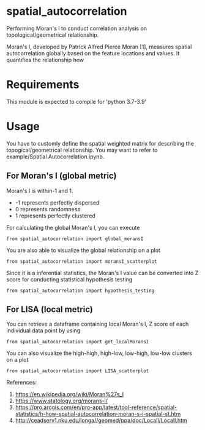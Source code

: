# spatial_autocorrelation
Performing Moran's I to conduct correlation analysis on topological/geometrical relationship.

Moran's I, developed by Patrick Alfred Pierce Moran [1], measures spatial autocorrelation globally based on the feature locations and values. It quantifies the relationship how 

# Requirements
This module is expected to compile for 'python 3.7-3.9'

# Usage
You have to customly define the spatial weighted matrix for describing the topogical/geometrical relationship.
You may want to refer to example/Spatial Autocorrelation.ipynb.

## For Moran's I (global metric)
Moran's I is within-1 and 1.
- -1 represents perfectly dispersed
- 0 represents randomness
- 1 represents perfectly clustered

For calculating the global Moran's I, you can execute

    from spatial_autocorrelation import global_moransI
    
You are also able to visualize the global relationship on a plot

    from spatial_autocorrelation import moransI_scatterplot
    
Since it is a inferential statistics, the Moran's I value can be converted into Z score for conducting statistical hypothesis testing

    from spatial_autocorrelation import hypothesis_testing

## For LISA (local metric)
You can retrieve a dataframe containing local Moran's I, Z score of each individual data point by using

    from spatial_autocorrelation import get_localMoransI
    
You can also visualize the high-high, high-low, low-high, low-low clusters on a plot

    from spatial_autocorrelation import LISA_scatterplot
    
References:
1) https://en.wikipedia.org/wiki/Moran%27s_I
2) https://www.statology.org/morans-i/
3) https://pro.arcgis.com/en/pro-app/latest/tool-reference/spatial-statistics/h-how-spatial-autocorrelation-moran-s-i-spatial-st.htm
4) http://ceadserv1.nku.edu/longa//geomed/ppa/doc/LocalI/LocalI.htm
